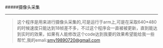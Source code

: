 #####摄像头采集
******
>这个程序是用来进行摄像头采集的,可是运行于arm上,可是在采取640*480的时候速度只能达到18帧差不多，不过这个程序会一直被被更新，直到能达到实时的效果，如果有人能修改这个code达到我要的效果希望能给我一些帮忙,我的emali:smy19890720@gmail.com


